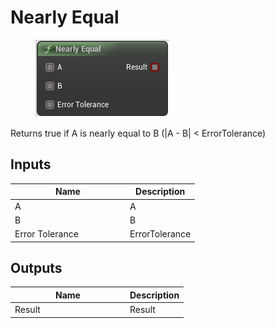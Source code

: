 # Nearly Equal

<div align="left" data-full-width="false">

<figure><img src="../../../../api/Math/Operators/Nearly_Equal.png" alt=""><figcaption></figcaption></figure>

</div>

Returns true if A is nearly equal to B (|A - B| < ErrorTolerance)

## Inputs

<table><thead><tr><th width="170">Name</th><th>Description</th></tr></thead><tbody><tr><td>A</td><td>A</td></tr><tr><td>B</td><td>B</td></tr><tr><td>Error Tolerance</td><td>ErrorTolerance</td></tr></tbody></table>

## Outputs

<table><thead><tr><th width="170">Name</th><th>Description</th></tr></thead><tbody><tr><td>Result</td><td>Result</td></tr></tbody></table>
